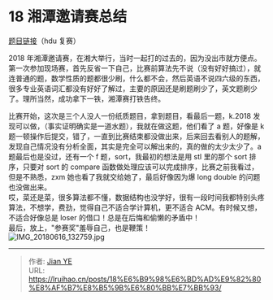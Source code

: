 # 18 湘潭邀请赛总结


[题目链接](http://acm.hdu.edu.cn/downloads/2018ccpc_hn.pdf)（hdu 复赛）

2018 年湘潭邀请赛，在湘大举行，当时一起打的过去的，因为没出市就方便点。第一次参加现场赛，首先反省一下自己，比赛前算法先不说（没有好好搞过），就连普通的题，数学性质的题都很少刷，什么都不会，然后英语不说四六级的东西，很多专业英语词汇都没有好好了解过，主要的原因还是刷题刷少了，英文题刷少了。理所当然，成功拿下一铁，湘潭赛打铁告终。

比赛开始，这次是三个人没人一份纸质题目，拿到题目，看最后一题，k.2018 发现可以做，（事实证明确实是一道水题），我就在做这题，他们看了 a 题，好像是 k 题一顿操作后提交，错了，一直到比赛结束都没做出来，后来回去看别人的题解，发现自己情况没有分析全面，其实是完全可以解出来的，真的做的太少太少了。a 题最后也是没过，还有一个 f 题，sort，我最初的想法是用 stl 里的那个 sort 排序，只要对 sort 的 compare 函数做处理应该可以完成排序，比赛之前我看过，但是不熟悉，zxm 她也看了我就交给她了，最后好像因为爆 long double 的问题也没做出来。  
哎，菜还是菜，很多算法都不懂，数据结构也没学好，很有一段时间我都特别头疼算法，不想学，费劲，觉得自己不适合学计算机，更不适合 ACM。有时候又想，不适合好像总是 loser 的借口！总是在后悔和偷懒的矛盾中！  
最后，放上，"参赛奖"羞辱自己，也是鞭策！  
![IMG_20180616_132759.jpg](https://i.loli.net/2018/06/16/5b249fed84000.jpg)


---

> 作者: [Jian YE](https://github.com/jianye0428)  
> URL: https://lruihao.cn/posts/18%E6%B9%98%E6%BD%AD%E9%82%80%E8%AF%B7%E8%B5%9B%E6%80%BB%E7%BB%93/  

